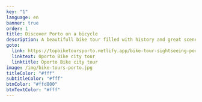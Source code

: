 ```yaml
---
key: "1"
language: en
banner: true
order: 1
title: Discover Porto on a bicycle
description: A beautifull bike tour filled with history and great sceneries.
goto:
  link: https://topbiketoursporto.netlify.app/bike-tour-sightseeing-porto/
  linktext: Oporto Bike city tour
  linktitle: Oporto Bike city tour
image: /img/bike-tours-porto.jpg
titleColor: "#fff"
subtitleColor: "#fff"
btnColor: "#ffd800"
btnTextColor: "#fff"
---
```

